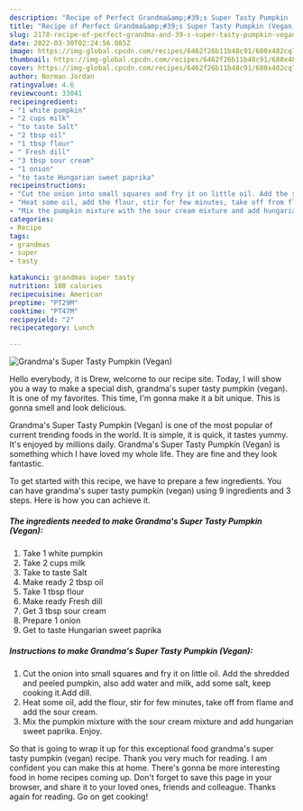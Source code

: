 ```yaml
---
description: "Recipe of Perfect Grandma&amp;#39;s Super Tasty Pumpkin (Vegan)"
title: "Recipe of Perfect Grandma&amp;#39;s Super Tasty Pumpkin (Vegan)"
slug: 2178-recipe-of-perfect-grandma-and-39-s-super-tasty-pumpkin-vegan
date: 2022-03-30T02:24:56.085Z
image: https://img-global.cpcdn.com/recipes/6462f26b11b48c91/680x482cq70/grandmas-super-tasty-pumpkin-vegan-recipe-main-photo.jpg
thumbnail: https://img-global.cpcdn.com/recipes/6462f26b11b48c91/680x482cq70/grandmas-super-tasty-pumpkin-vegan-recipe-main-photo.jpg
cover: https://img-global.cpcdn.com/recipes/6462f26b11b48c91/680x482cq70/grandmas-super-tasty-pumpkin-vegan-recipe-main-photo.jpg
author: Norman Jordan
ratingvalue: 4.6
reviewcount: 33041
recipeingredient:
- "1 white pumpkin"
- "2 cups milk"
- "to taste Salt"
- "2 tbsp oil"
- "1 tbsp flour"
- " Fresh dill"
- "3 tbsp sour cream"
- "1 onion"
- "to taste Hungarian sweet paprika"
recipeinstructions:
- "Cut the onion into small squares and fry it on little oil. Add the shredded and peeled pumpkin, also add water and milk, add some salt, keep cooking it.Add dill."
- "Heat some oil, add the flour, stir for few minutes, take off from flame and add the sour cream."
- "Mix the pumpkin mixture with the sour cream mixture and add hungarian sweet paprika. Enjoy."
categories:
- Recipe
tags:
- grandmas
- super
- tasty

katakunci: grandmas super tasty 
nutrition: 108 calories
recipecuisine: American
preptime: "PT29M"
cooktime: "PT47M"
recipeyield: "2"
recipecategory: Lunch

---
```



![Grandma&#39;s Super Tasty Pumpkin (Vegan)](https://img-global.cpcdn.com/recipes/6462f26b11b48c91/680x482cq70/grandmas-super-tasty-pumpkin-vegan-recipe-main-photo.jpg)

Hello everybody, it is Drew, welcome to our recipe site. Today, I will show you a way to make a special dish, grandma&#39;s super tasty pumpkin (vegan). It is one of my favorites. This time, I'm gonna make it a bit unique. This is gonna smell and look delicious.



Grandma&#39;s Super Tasty Pumpkin (Vegan) is one of the most popular of current trending foods in the world. It is simple, it is quick, it tastes yummy. It's enjoyed by millions daily. Grandma&#39;s Super Tasty Pumpkin (Vegan) is something which I have loved my whole life. They are fine and they look fantastic.


To get started with this recipe, we have to prepare a few ingredients. You can have grandma&#39;s super tasty pumpkin (vegan) using 9 ingredients and 3 steps. Here is how you can achieve it.

<!--inarticleads1-->

##### The ingredients needed to make Grandma&#39;s Super Tasty Pumpkin (Vegan):

1. Take 1 white pumpkin
1. Take 2 cups milk
1. Take to taste Salt
1. Make ready 2 tbsp oil
1. Take 1 tbsp flour
1. Make ready  Fresh dill
1. Get 3 tbsp sour cream
1. Prepare 1 onion
1. Get to taste Hungarian sweet paprika




<!--inarticleads2-->

##### Instructions to make Grandma&#39;s Super Tasty Pumpkin (Vegan):

1. Cut the onion into small squares and fry it on little oil. Add the shredded and peeled pumpkin, also add water and milk, add some salt, keep cooking it.Add dill.
1. Heat some oil, add the flour, stir for few minutes, take off from flame and add the sour cream.
1. Mix the pumpkin mixture with the sour cream mixture and add hungarian sweet paprika. Enjoy.




So that is going to wrap it up for this exceptional food grandma&#39;s super tasty pumpkin (vegan) recipe. Thank you very much for reading. I am confident you can make this at home. There's gonna be more interesting food in home recipes coming up. Don't forget to save this page in your browser, and share it to your loved ones, friends and colleague. Thanks again for reading. Go on get cooking!
